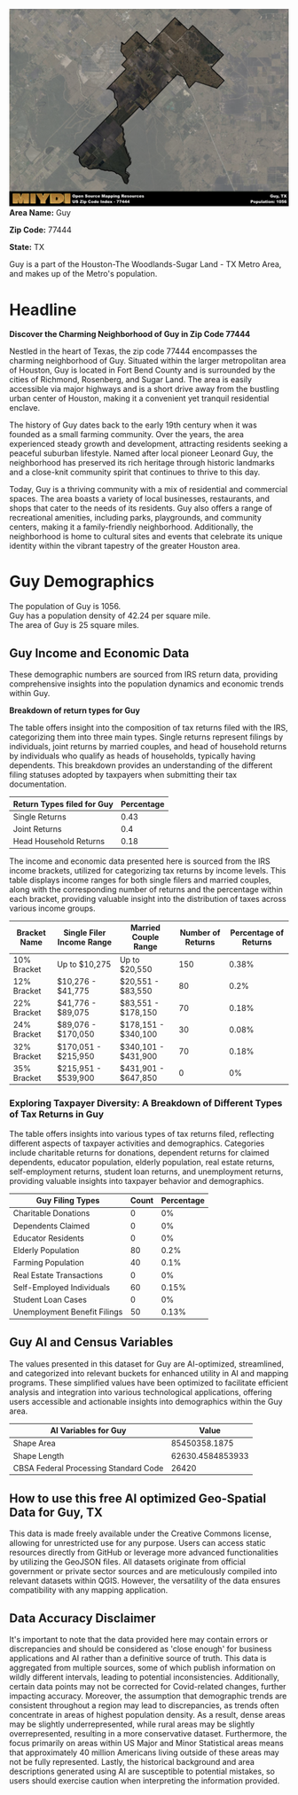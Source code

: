 ![Image Alt Text](../_images/77444.png)
**Area Name:** Guy

**Zip Code:** 77444

**State:** TX

Guy is a part of the Houston-The Woodlands-Sugar Land - TX Metro Area, and makes up  of the Metro's population.  

# Headline  
**Discover the Charming Neighborhood of Guy in Zip Code 77444**  

Nestled in the heart of Texas, the zip code 77444 encompasses the charming neighborhood of Guy. Situated within the larger metropolitan area of Houston, Guy is located in Fort Bend County and is surrounded by the cities of Richmond, Rosenberg, and Sugar Land. The area is easily accessible via major highways and is a short drive away from the bustling urban center of Houston, making it a convenient yet tranquil residential enclave.

The history of Guy dates back to the early 19th century when it was founded as a small farming community. Over the years, the area experienced steady growth and development, attracting residents seeking a peaceful suburban lifestyle. Named after local pioneer Leonard Guy, the neighborhood has preserved its rich heritage through historic landmarks and a close-knit community spirit that continues to thrive to this day.

Today, Guy is a thriving community with a mix of residential and commercial spaces. The area boasts a variety of local businesses, restaurants, and shops that cater to the needs of its residents. Guy also offers a range of recreational amenities, including parks, playgrounds, and community centers, making it a family-friendly neighborhood. Additionally, the neighborhood is home to cultural sites and events that celebrate its unique identity within the vibrant tapestry of the greater Houston area.

# Guy Demographics

The population of Guy is 1056.  
Guy has a population density of 42.24 per square mile.  
The area of Guy is 25 square miles.  

## Guy Income and Economic Data

These demographic numbers are sourced from IRS return data, providing comprehensive insights into the population dynamics and economic trends within Guy.

**Breakdown of return types for Guy**

The table offers insight into the composition of tax returns filed with the IRS, categorizing them into three main types. Single returns represent filings by individuals, joint returns by married couples, and head of household returns by individuals who qualify as heads of households, typically having dependents. This breakdown provides an understanding of the different filing statuses adopted by taxpayers when submitting their tax documentation.

| Return Types filed for Guy                              | Percentage          |
|----------------------------------------------------------|---------------------|
| Single Returns                                            | 0.43 |
| Joint Returns                                             | 0.4 |
| Head Household Returns                                    | 0.18 |

The income and economic data presented here is sourced from the IRS income brackets, utilized for categorizing tax returns by income levels. This table displays income ranges for both single filers and married couples, along with the corresponding number of returns and the percentage within each bracket, providing valuable insight into the distribution of taxes across various income groups.

| Bracket Name       | Single Filer Income Range | Married Couple Range | Number of Returns | Percentage of Returns |
|--------------------|----------------------------|----------------------|-------------------|-----------------------|
| 10% Bracket        | Up to $10,275              | Up to $20,550        | 150 | 0.38% |
| 12% Bracket        | $10,276 - $41,775          | $20,551 - $83,550    | 80 | 0.2% |
| 22% Bracket        | $41,776 - $89,075          | $83,551 - $178,150   | 70 | 0.18% |
| 24% Bracket        | $89,076 - $170,050         | $178,151 - $340,100  | 30 | 0.08% |
| 32% Bracket        | $170,051 - $215,950        | $340,101 - $431,900  | 70 | 0.18% |
| 35% Bracket        | $215,951 - $539,900        | $431,901 - $647,850  | 0 | 0% |

### Exploring Taxpayer Diversity: A Breakdown of Different Types of Tax Returns in Guy

The table offers insights into various types of tax returns filed, reflecting different aspects of taxpayer activities and demographics. Categories include charitable returns for donations, dependent returns for claimed dependents, educator population, elderly population, real estate returns, self-employment returns, student loan returns, and unemployment returns, providing valuable insights into taxpayer behavior and demographics.

| Guy Filing Types                    | Count | Percentage |
|--------------------------------------|-------|------------|
| Charitable Donations                 | 0 | 0% |
| Dependents Claimed                   | 0 | 0% |
| Educator Residents                   | 0 | 0% |
| Elderly Population                   | 80 | 0.2% |
| Farming Population                   | 40 | 0.1% |
| Real Estate Transactions             | 0 | 0% |
| Self-Employed Individuals            | 60 | 0.15% |
| Student Loan Cases                   | 0 | 0% |
| Unemployment Benefit Filings         | 50 | 0.13% |

## Guy AI and Census Variables

The values presented in this dataset for Guy are AI-optimized, streamlined, and categorized into relevant buckets for enhanced utility in AI and mapping programs. These simplified values have been optimized to facilitate efficient analysis and integration into various technological applications, offering users accessible and actionable insights into demographics within the Guy area.

| AI Variables for Guy | Value |
|-------------|-------|
| Shape Area | 85450358.1875 |
| Shape Length | 62630.4584853933 |
| CBSA Federal Processing Standard Code | 26420 |

## How to use this free AI optimized Geo-Spatial Data for Guy, TX

This data is made freely available under the Creative Commons license, allowing for unrestricted use for any purpose. Users can access static resources directly from GitHub or leverage more advanced functionalities by utilizing the GeoJSON files. All datasets originate from official government or private sector sources and are meticulously compiled into relevant datasets within QGIS. However, the versatility of the data ensures compatibility with any mapping application.

## Data Accuracy Disclaimer
It's important to note that the data provided here may contain errors or discrepancies and should be considered as 'close enough' for business applications and AI rather than a definitive source of truth. This data is aggregated from multiple sources, some of which publish information on wildly different intervals, leading to potential inconsistencies. Additionally, certain data points may not be corrected for Covid-related changes, further impacting accuracy. Moreover, the assumption that demographic trends are consistent throughout a region may lead to discrepancies, as trends often concentrate in areas of highest population density. As a result, dense areas may be slightly underrepresented, while rural areas may be slightly overrepresented, resulting in a more conservative dataset. Furthermore, the focus primarily on areas within US Major and Minor Statistical areas means that approximately 40 million Americans living outside of these areas may not be fully represented. Lastly, the historical background and area descriptions generated using AI are susceptible to potential mistakes, so users should exercise caution when interpreting the information provided.
